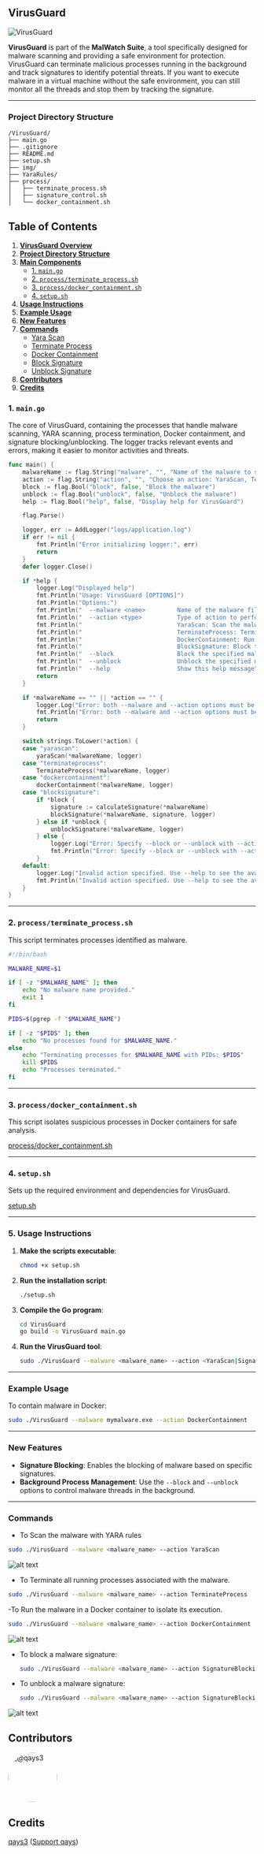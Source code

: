 
## VirusGuard

![VirusGuard](img/VirusGuard.png)

**VirusGuard** is part of the **MalWatch Suite**, a tool specifically designed for malware scanning and providing a safe environment for protection. VirusGuard can terminate malicious processes running in the background and track signatures to identify potential threats. If you want to execute malware in a virtual machine without the safe environment, you can still monitor all the threads and stop them by tracking the signature.

---

### Project Directory Structure

```
/VirusGuard/
├── main.go
├── .gitignore
├── README.md
├── setup.sh
├── img/
├── YaraRules/
├── process/
│   ├── terminate_process.sh
│   ├── signature_control.sh
│   └── docker_containment.sh

```
## Table of Contents

1. **[VirusGuard Overview](#virusguard)**
2. **[Project Directory Structure](#project-directory-structure)**
3. **[Main Components](#main-components)**
   - [1. `main.go`](#1-maingo)
   - [2. `process/terminate_process.sh`](#2-processterminate_processsh)
   - [3. `process/docker_containment.sh`](#3-processdocker_containmentsh)
   - [4. `setup.sh`](#4-setupsh)
4. **[Usage Instructions](#usage-instructions)**
5. **[Example Usage](#example-usage)**
6. **[New Features](#new-features)**
7. **[Commands](#commands)**
   - [Yara Scan](#to-scan-the-malware-with-yara-rules)
   - [Terminate Process](#to-terminate-all-running-processes-associated-with-the-malware)
   - [Docker Containment](#to-run-the-malware-in-a-docker-container-to-isolate-its-execution)
   - [Block Signature](#to-block-a-malware-signature)
   - [Unblock Signature](#to-unblock-a-malware-signature)
8. **[Contributors](#contributors)**
9. **[Credits](#credits)**

 
### 1. `main.go`

The core of VirusGuard, containing the processes that handle malware scanning, YARA scanning, process termination, Docker containment, and signature blocking/unblocking. The logger tracks relevant events and errors, making it easier to monitor activities and threats.

```go
func main() {
	malwareName := flag.String("malware", "", "Name of the malware to scan and block")
	action := flag.String("action", "", "Choose an action: YaraScan, TerminateProcess, DockerContainment, BlockSignature")
	block := flag.Bool("block", false, "Block the malware")
	unblock := flag.Bool("unblock", false, "Unblock the malware")
	help := flag.Bool("help", false, "Display help for VirusGuard")

	flag.Parse()

	logger, err := AddLogger("logs/application.log")
	if err != nil {
		fmt.Println("Error initializing logger:", err)
		return
	}
	defer logger.Close()

	if *help {
		logger.Log("Displayed help")
		fmt.Println("Usage: VirusGuard [OPTIONS]")
		fmt.Println("Options:")
		fmt.Println("  --malware <name>         Name of the malware file to handle")
		fmt.Println("  --action <type>          Type of action to perform:")
		fmt.Println("                           YaraScan: Scan the malware with YARA rules.")
		fmt.Println("                           TerminateProcess: Terminate all running processes associated with the malware.")
		fmt.Println("                           DockerContainment: Run the malware in a Docker container to isolate its execution.")
		fmt.Println("                           BlockSignature: Block the malware while under analysis.")
		fmt.Println("  --block                  Block the specified malware.")
		fmt.Println("  --unblock                Unblock the specified malware.")
		fmt.Println("  --help                   Show this help message")
		return
	}

	if *malwareName == "" || *action == "" {
		logger.Log("Error: both --malware and --action options must be provided")
		fmt.Println("Error: both --malware and --action options must be provided")
		return
	}

	switch strings.ToLower(*action) {
	case "yarascan":
		yaraScan(*malwareName, logger)
	case "terminateprocess":
		TerminateProcess(*malwareName, logger)
	case "dockercontainment":
		dockerContainment(*malwareName, logger)
	case "blocksignature":
		if *block {
			signature := calculateSignature(*malwareName)
			blockSignature(*malwareName, signature, logger)
		} else if *unblock {
			unblockSignature(*malwareName, logger)
		} else {
			logger.Log("Error: Specify --block or --unblock with --action BlockSignature")
			fmt.Println("Error: Specify --block or --unblock with --action BlockSignature")
		}
	default:
		logger.Log("Invalid action specified. Use --help to see the available options.")
		fmt.Println("Invalid action specified. Use --help to see the available options.")
	}
}
```

---

### 2. `process/terminate_process.sh`

This script terminates processes identified as malware.

```bash
#!/bin/bash

MALWARE_NAME=$1

if [ -z "$MALWARE_NAME" ]; then
    echo "No malware name provided."
    exit 1
fi

PIDS=$(pgrep -f "$MALWARE_NAME")

if [ -z "$PIDS" ]; then
    echo "No processes found for $MALWARE_NAME."
else
    echo "Terminating processes for $MALWARE_NAME with PIDs: $PIDS"
    kill $PIDS
    echo "Processes terminated."
fi
```

---

### 3. `process/docker_containment.sh`

This script isolates suspicious processes in Docker containers for safe analysis.

[process/docker_containment.sh](process/docker_containment.sh)

---

### 4. `setup.sh`

Sets up the required environment and dependencies for VirusGuard.

[setup.sh](setup.sh)

---

### 5. Usage Instructions

1. **Make the scripts executable**:
   ```bash
   chmod +x setup.sh
   ```

2. **Run the installation script**:
   ```bash
   ./setup.sh
   ```

3. **Compile the Go program**:
   ```bash
   cd VirusGuard
   go build -o VirusGuard main.go
   ```

4. **Run the VirusGuard tool**:
   ```bash
   sudo ./VirusGuard --malware <malware_name> --action <YaraScan|SignatureBlocking|TerminateProcess|DockerContainment>
   ```

---

### Example Usage

To contain malware in Docker:
```bash
sudo ./VirusGuard --malware mymalware.exe --action DockerContainment
```

---

### New Features

- **Signature Blocking**: Enables the blocking of malware based on specific signatures.
- **Background Process Management**: Use the `--block` and `--unblock` options to control malware threads in the background.

---

###  Commands
- To Scan the malware with YARA rules
```bash
sudo ./VirusGuard --malware <malware_name> --action YaraScan 
```
![alt text](img/YaraScan.png)

- To Terminate all running processes associated with the malware.
```bash
sudo ./VirusGuard --malware <malware_name> --action TerminateProcess
```

-To Run the malware in a Docker container to isolate its execution.
```bash
sudo ./VirusGuard --malware <malware_name> --action DockerContainment
```
![alt text](img/DockerSafeContainer.png)


- To block a malware signature:
  ```bash
  sudo ./VirusGuard --malware <malware_name> --action SignatureBlocking --block
  ```

- To unblock a malware signature:
  ```bash
  sudo ./VirusGuard --malware <malware_name> --action SignatureBlocking --unblock
  ```
![alt text](img/BlockSignture.png)


## Contributors

<div style="display: flex; align-items: center; margin-bottom: 20px;">
    <a href="https://github.com/qays3" style="text-decoration: none; display: flex; align-items: center;">
        <img src="https://github.com/qays3.png" alt="@qays3" title="@qays3" width="100px" height="100px" style="border-radius: 50%; margin-right: 10px;">
    </a>

</div>

## Credits
[qays3](https://github.com/qays3) ([Support qays](https://buymeacoffee.com/hidden))
